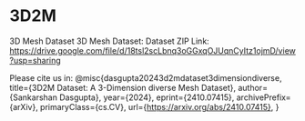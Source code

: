 # 3D2M
3D Mesh Dataset
3D Mesh Dataset: 
Dataset ZIP Link: https://drive.google.com/file/d/18tsl2scLbnq3oGGxqOJUqnCyItz1ojmD/view?usp=sharing

Please cite us in:
@misc{dasgupta20243d2mdataset3dimensiondiverse,
      title={3D2M Dataset: A 3-Dimension diverse Mesh Dataset}, 
      author={Sankarshan Dasgupta},
      year={2024},
      eprint={2410.07415},
      archivePrefix={arXiv},
      primaryClass={cs.CV},
      url={https://arxiv.org/abs/2410.07415}, 
}
